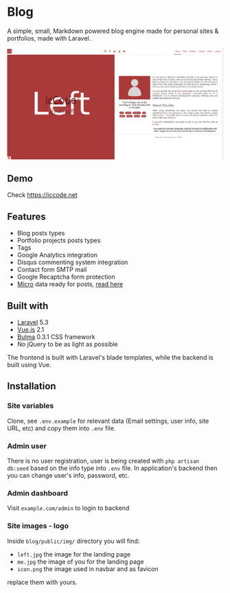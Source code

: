 # Blog

A simple, small, Markdown powered blog engine made for personal sites & portfolios,
made with Laravel.

![blog screenshot](screenshot.jpg)

## Demo

Check https://iccode.net

## Features

* Blog posts types
* Portfolio projects posts types
* Tags
* Google Analytics integration
* Disqus commenting system integration
* Contact form SMTP mail
* Google Recaptcha form protection
* [Micro](https://www.w3.org/TR/microdata/) data ready for posts,
[read here](https://developers.google.com/search/docs/data-types/articles)

## Built with

* [Laravel](https://laravel.com/) 5.3
* [Vue.js](https://vuejs.org/) 2.1
* [Bulma](http://bulma.io/) 0.3.1 CSS framework
* No jQuery to be as light as possible

The frontend is built with Laravel's blade templates,
while the backend is built using Vue.

## Installation

### Site variables

Clone, see `.env.example` for relevant data (Email settings, user info, site URL, etc)
and copy them into `.env` file.

### Admin user

There is no user registration, user is being created with `php artisan db:seed`
based on the info type into `.env` file. In application's backend then you can
change user's info, password, etc.

### Admin dashboard

Visit `example.com/admin` to login to backend

### Site images - logo

Inside `blog/public/img/` directory you will find:

* `left.jpg` the image for the landing page
* `me.jpg` the image of you for the landing page
* `icon.png` the image used in navbar and as favicon

replace them with yours.
